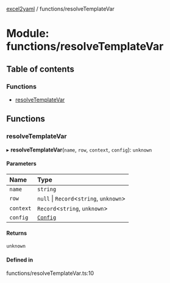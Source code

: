 [excel2yaml](../README.md) / functions/resolveTemplateVar

# Module: functions/resolveTemplateVar

## Table of contents

### Functions

- [resolveTemplateVar](functions_resolveTemplateVar.md#resolvetemplatevar)

## Functions

### resolveTemplateVar

▸ **resolveTemplateVar**(`name`, `row`, `context`, `config`): `unknown`

#### Parameters

| Name | Type |
| :------ | :------ |
| `name` | `string` |
| `row` | ``null`` \| `Record`\<`string`, `unknown`\> |
| `context` | `Record`\<`string`, `unknown`\> |
| `config` | [`Config`](../interfaces/interfaces_Config.Config.md) |

#### Returns

`unknown`

#### Defined in

functions/resolveTemplateVar.ts:10
